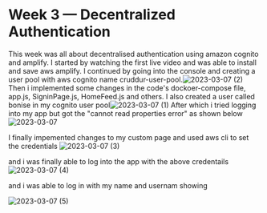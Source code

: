 # Week 3 — Decentralized Authentication

This week was all about decentralised authentication using amazon cognito and amplify. I started by watching the first live video and was able to install and save aws amplify.
I continued by going into the console and creating a user pool with aws cognito name cruddur-user-pool.![2023-03-07 (2)](https://user-images.githubusercontent.com/75304701/223380323-f920109b-ec57-4ade-a22c-39fabe213a17.png)
Then i implemented some changes in the code's dockoer-compose file, app.js, SigninPage.js, HomeFeed.js and others.
I also created a user called bonise in my cognito user pool![2023-03-07 (1)](https://user-images.githubusercontent.com/75304701/223380969-7c2b611d-250e-47f7-9dd2-38ef14d989c2.png)
After which i tried logging into my app but got the "cannot read properties error" as shown below![2023-03-07](https://user-images.githubusercontent.com/75304701/223381300-88ac807f-b329-4a01-b050-e1c69c315639.png)

I finally impemented changes to my custom page and used aws cli to set the credentials 
![2023-03-07 (3)](https://user-images.githubusercontent.com/75304701/223389695-510e90c9-ca0e-4949-8c0e-b2d1bbcc64f3.png)

and i was finally able to log into the app with the above credentails 
![2023-03-07 (4)](https://user-images.githubusercontent.com/75304701/223389892-0a90a6d7-9447-41dc-ae58-161131000838.png)

and i was able to log in with my name and usernam showing

![2023-03-07 (5)](https://user-images.githubusercontent.com/75304701/223635400-81c0b868-b343-4d61-91a3-0dc436a8cd86.png)
